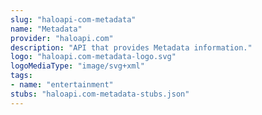 ```yaml
---
slug: "haloapi-com-metadata"
name: "Metadata"
provider: "haloapi.com"
description: "API that provides Metadata information."
logo: "haloapi.com-metadata-logo.svg"
logoMediaType: "image/svg+xml"
tags:
- name: "entertainment"
stubs: "haloapi.com-metadata-stubs.json"
---
```


